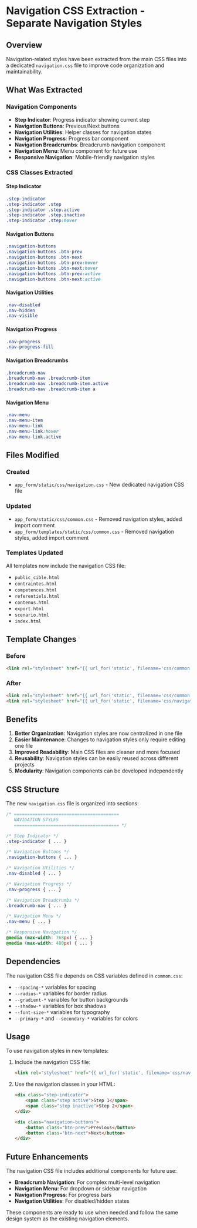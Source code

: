 # Navigation CSS Extraction - Separate Navigation Styles

## Overview

Navigation-related styles have been extracted from the main CSS files into a dedicated `navigation.css` file to improve code organization and maintainability.

## What Was Extracted

### Navigation Components
- **Step Indicator**: Progress indicator showing current step
- **Navigation Buttons**: Previous/Next buttons
- **Navigation Utilities**: Helper classes for navigation states
- **Navigation Progress**: Progress bar component
- **Navigation Breadcrumbs**: Breadcrumb navigation component
- **Navigation Menu**: Menu component for future use
- **Responsive Navigation**: Mobile-friendly navigation styles

### CSS Classes Extracted

#### Step Indicator
```css
.step-indicator
.step-indicator .step
.step-indicator .step.active
.step-indicator .step.inactive
.step-indicator .step:hover
```

#### Navigation Buttons
```css
.navigation-buttons
.navigation-buttons .btn-prev
.navigation-buttons .btn-next
.navigation-buttons .btn-prev:hover
.navigation-buttons .btn-next:hover
.navigation-buttons .btn-prev:active
.navigation-buttons .btn-next:active
```

#### Navigation Utilities
```css
.nav-disabled
.nav-hidden
.nav-visible
```

#### Navigation Progress
```css
.nav-progress
.nav-progress-fill
```

#### Navigation Breadcrumbs
```css
.breadcrumb-nav
.breadcrumb-nav .breadcrumb-item
.breadcrumb-nav .breadcrumb-item.active
.breadcrumb-nav .breadcrumb-item a
```

#### Navigation Menu
```css
.nav-menu
.nav-menu-item
.nav-menu-link
.nav-menu-link:hover
.nav-menu-link.active
```

## Files Modified

### Created
- `app_form/static/css/navigation.css` - New dedicated navigation CSS file

### Updated
- `app_form/static/css/common.css` - Removed navigation styles, added import comment
- `app_form/templates/static/css/common.css` - Removed navigation styles, added import comment

### Templates Updated
All templates now include the navigation CSS file:
- `public_cible.html`
- `contraintes.html`
- `competences.html`
- `referentiels.html`
- `contenus.html`
- `export.html`
- `scenario.html`
- `index.html`

## Template Changes

### Before
```html
<link rel="stylesheet" href="{{ url_for('static', filename='css/common.css') }}">
```

### After
```html
<link rel="stylesheet" href="{{ url_for('static', filename='css/common.css') }}">
<link rel="stylesheet" href="{{ url_for('static', filename='css/navigation.css') }}">
```

## Benefits

1. **Better Organization**: Navigation styles are now centralized in one file
2. **Easier Maintenance**: Changes to navigation styles only require editing one file
3. **Improved Readability**: Main CSS files are cleaner and more focused
4. **Reusability**: Navigation styles can be easily reused across different projects
5. **Modularity**: Navigation components can be developed independently

## CSS Structure

The new `navigation.css` file is organized into sections:

```css
/* ========================================
   NAVIGATION STYLES
   ======================================== */

/* Step Indicator */
.step-indicator { ... }

/* Navigation Buttons */
.navigation-buttons { ... }

/* Navigation Utilities */
.nav-disabled { ... }

/* Navigation Progress */
.nav-progress { ... }

/* Navigation Breadcrumbs */
.breadcrumb-nav { ... }

/* Navigation Menu */
.nav-menu { ... }

/* Responsive Navigation */
@media (max-width: 768px) { ... }
@media (max-width: 480px) { ... }
```

## Dependencies

The navigation CSS file depends on CSS variables defined in `common.css`:
- `--spacing-*` variables for spacing
- `--radius-*` variables for border radius
- `--gradient-*` variables for button backgrounds
- `--shadow-*` variables for box shadows
- `--font-size-*` variables for typography
- `--primary-*` and `--secondary-*` variables for colors

## Usage

To use navigation styles in new templates:

1. Include the navigation CSS file:
   ```html
   <link rel="stylesheet" href="{{ url_for('static', filename='css/navigation.css') }}">
   ```

2. Use the navigation classes in your HTML:
   ```html
   <div class="step-indicator">
       <span class="step active">Step 1</span>
       <span class="step inactive">Step 2</span>
   </div>
   
   <div class="navigation-buttons">
       <button class="btn-prev">Previous</button>
       <button class="btn-next">Next</button>
   </div>
   ```

## Future Enhancements

The navigation CSS file includes additional components for future use:
- **Breadcrumb Navigation**: For complex multi-level navigation
- **Navigation Menu**: For dropdown or sidebar navigation
- **Navigation Progress**: For progress bars
- **Navigation Utilities**: For disabled/hidden states

These components are ready to use when needed and follow the same design system as the existing navigation elements.
